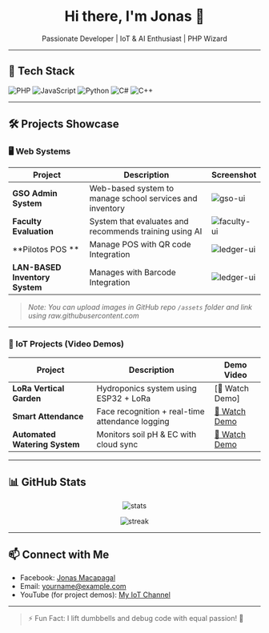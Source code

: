 <h1 align="center">Hi there, I'm Jonas 👋</h1>

<p align="center">
  Passionate Developer | IoT & AI Enthusiast | PHP Wizard
</p>

---

## 🧰 Tech Stack

![PHP](https://img.shields.io/badge/-PHP-777BB4?style=flat&logo=php&logoColor=white)
![JavaScript](https://img.shields.io/badge/-JavaScript-F7DF1E?style=flat&logo=javascript&logoColor=black)
![Python](https://img.shields.io/badge/-Python-3776AB?style=flat&logo=python&logoColor=white)
![C#](https://img.shields.io/badge/-C%23-239120?style=flat&logo=c-sharp&logoColor=white)
![C++](https://img.shields.io/badge/-C++-00599C?style=flat&logo=c%2b%2b&logoColor=white)

---

## 🛠️ Projects Showcase

### 🖥️ Web Systems

| Project | Description | Screenshot |
|--------|-------------|------------|
| **GSO Admin System** | Web-based system to manage school services and inventory | ![gso-ui](https://your-image-url.com/gso.png) |
| **Faculty Evaluation** | System that evaluates and recommends training using AI | ![faculty-ui](https://your-image-url.com/faculty.png) |
| **Pilotos POS ** | Manage POS with QR code Integration | ![ledger-ui](https://your-image-url.com/ledger.png) |
| **LAN-BASED Inventory System** | Manages with Barcode Integration  | ![ledger-ui](https://your-image-url.com/ledger.png) |

> _Note: You can upload images in GitHub repo `/assets` folder and link using raw.githubusercontent.com_

---

### 📡 IoT Projects (Video Demos)

| Project | Description | Demo Video |
|--------|-------------|------------|
| **LoRa Vertical Garden** | Hydroponics system using ESP32 + LoRa | [🎥 Watch Demo]|
| **Smart Attendance** | Face recognition + real-time attendance logging | [🎥 Watch Demo](https://your-video-link.com/facerec) |
| **Automated Watering System** | Monitors soil pH & EC with cloud sync | [🎥 Watch Demo](https://your-video-link.com/iotwatering) |

---

## 📊 GitHub Stats

<p align="center">
  <img src="https://github-readme-stats.vercel.app/api?username=YOUR_USERNAME&show_icons=true&theme=radical" alt="stats" />
</p>

<p align="center">
  <img src="https://github-readme-streak-stats.herokuapp.com/?user=YOUR_USERNAME&theme=radical" alt="streak" />
</p>

---

## 📫 Connect with Me

- Facebook: [Jonas Macapagal](https://facebook.com/YOUR_PROFILE)
- Email: [yourname@example.com](mailto:yourname@example.com)
- YouTube (for project demos): [My IoT Channel](https://youtube.com/YOUR_CHANNEL)

---

> ⚡ Fun Fact: I lift dumbbells and debug code with equal passion! 💪
